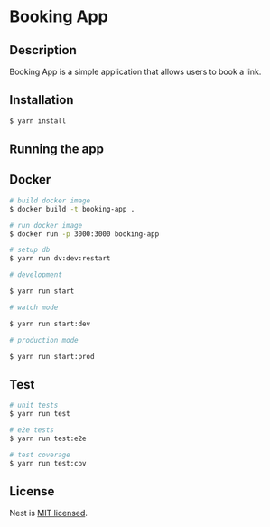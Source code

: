 # Booking App

## Description

Booking App is a simple application that allows users to book a link.

## Installation

```bash
$ yarn install
```

## Running the app

## Docker

```bash
# build docker image
$ docker build -t booking-app .

# run docker image
$ docker run -p 3000:3000 booking-app
```

```bash
# setup db
$ yarn run dv:dev:restart

# development

$ yarn run start

# watch mode

$ yarn run start:dev

# production mode

$ yarn run start:prod

```

## Test

```bash
# unit tests
$ yarn run test

# e2e tests
$ yarn run test:e2e

# test coverage
$ yarn run test:cov
```

## License

Nest is [MIT licensed](LICENSE).
